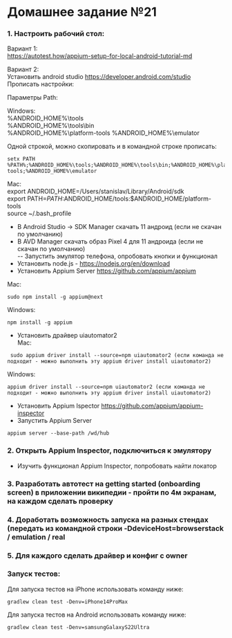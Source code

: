 # Домашнее задание №21


### 1. Настроить рабочий стол:   
Вариант 1:   
https://autotest.how/appium-setup-for-local-android-tutorial-md   

Вариант 2:   
Установить android studio https://developer.android.com/studio   
Прописать настройки:
  
Параметры Path:   

Windows:   
%ANDROID_HOME%\tools   
%ANDROID_HOME%\tools\bin   
%ANDROID_HOME%\platform-tools
%ANDROID_HOME%\emulator   

Одной строкой, можно скопировать и в командной строке прописать: 
```shell
setx PATH %PATH%;%ANDROID_HOME%\tools;%ANDROID_HOME%\tools\bin;%ANDROID_HOME%\platform-tools;%ANDROID_HOME%\emulator
```

Mac:  
export ANDROID_HOME=/Users/stanislav/Library/Android/sdk   
export PATH=$PATH:$ANDROID_HOME/tools:$ANDROID_HOME/platform-tools   
source ~/.bash_profile      
- В Android Studio -> SDK Manager скачать 11 андроид (если не скачан по умолчанию)   
- В AVD Manager скачать образ Pixel 4 для 11 андроида (если не скачан по умолчанию)   
-- Запустить эмулятор телефона, опробовать кнопки и функционал
- Установить node.js - https://nodejs.org/en/download   
- Установить Appium Server https://github.com/appium/appium

Mac:
```shell
sudo npm install -g appium@next
```    
Windows: 
```shell
npm install -g appium
```

- Установить драйвер uiautomator2   
 Mac:
```shell
 sudo appium driver install --source=npm uiautomator2 (если команда не подходит - можно выполнить эту appium driver install uiautomator2)
```   
 Windows:
 ```shell
 appium driver install --source=npm uiautomator2 (если команда не подходит - можно выполнить эту appium driver install uiautomator2)
```  

- Установить Appium Ispector https://github.com/appium/appium-inspector   
- Запустить Appium Server    
```shell
appium server --base-path /wd/hub
```
### 2. Открыть Appium Inspector, подключиться к эмулятору

- Изучить функционал Appium Inspector, попробовать найти локатор

### 3. Разработать автотест на getting started (onboarding screen) в приложении википедии - пройти по 4м экранам, на каждом сделать проверку

### 4. Доработать возможность запуска на разных стендах (передать из командной строки -DdeviceHost=browserstack / emulation / real

### 5. Для каждого сделать драйвер и конфиг с owner



### Запуск тестов: 
Для запуска тестов на iPhone использовать команду ниже:
```shell
gradlew clean test -Denv=iPhone14ProMax
```

Для запуска тестов на Android использовать команду ниже:
```shell
gradlew clean test -Denv=samsungGalaxyS22Ultra
```
